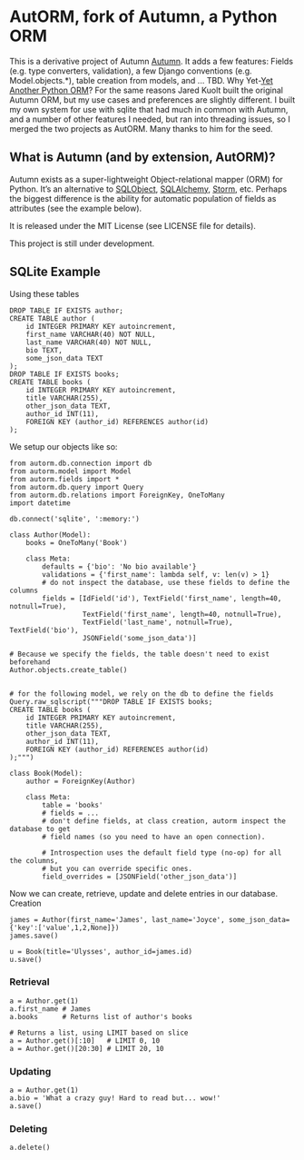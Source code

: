 # AutORM, fork of Autumn, a Python ORM

This is a derivative project of Autumn [Autumn](http://github.com/JaredKuolt/autumn/tree).  It adds a few features: Fields (e.g. type converters, validation), a few Django conventions (e.g. Model.objects.*), table creation from models, and ... TBD. Why Yet-[Yet Another Python ORM](http://superjared.com/entry/yet-another-python-orm/)? For the same reasons Jared Kuolt built the original Autumn ORM, but my use cases and preferences are slightly different.  I built my own system for use with sqlite that had much in common with Autumn, and a number of other features I needed, but ran into threading issues, so I merged the two projects as AutORM. Many thanks to him for the seed.

## What is Autumn (and by extension, AutORM)? 

Autumn exists as a super-lightweight Object-relational mapper (ORM) for Python. 
It’s an alternative to [SQLObject](http://www.sqlobject.org/), 
[SQLAlchemy](http://www.sqlalchemy.org/), [Storm](https://storm.canonical.com/),
etc. Perhaps the biggest difference is the ability for automatic population of fields as 
attributes (see the example below).

It is released under the MIT License (see LICENSE file for details).

This project is still under development.

## SQLite Example

Using these tables

    DROP TABLE IF EXISTS author;
    CREATE TABLE author (
        id INTEGER PRIMARY KEY autoincrement,
        first_name VARCHAR(40) NOT NULL,
        last_name VARCHAR(40) NOT NULL,
        bio TEXT,
        some_json_data TEXT
    );
    DROP TABLE IF EXISTS books;
    CREATE TABLE books (
        id INTEGER PRIMARY KEY autoincrement,
        title VARCHAR(255),
        other_json_data TEXT,
        author_id INT(11),
        FOREIGN KEY (author_id) REFERENCES author(id)
    );

We setup our objects like so:

    from autorm.db.connection import db
    from autorm.model import Model
    from autorm.fields import *
    from autorm.db.query import Query
    from autorm.db.relations import ForeignKey, OneToMany
    import datetime

    db.connect('sqlite', ':memory:')

    class Author(Model):
        books = OneToMany('Book')

        class Meta:
            defaults = {'bio': 'No bio available'}
            validations = {'first_name': lambda self, v: len(v) > 1}
            # do not inspect the database, use these fields to define the columns
            fields = [IdField('id'), TextField('first_name', length=40, notnull=True), 
                      TextField('first_name', length=40, notnull=True), 
                      TextField('last_name', notnull=True), TextField('bio'),
                      JSONField('some_json_data')]

    # Because we specify the fields, the table doesn't need to exist beforehand
    Author.objects.create_table()


    # for the following model, we rely on the db to define the fields
    Query.raw_sqlscript("""DROP TABLE IF EXISTS books;
    CREATE TABLE books (
        id INTEGER PRIMARY KEY autoincrement,
        title VARCHAR(255),
        other_json_data TEXT,
        author_id INT(11),
        FOREIGN KEY (author_id) REFERENCES author(id)
    );""")

    class Book(Model):
        author = ForeignKey(Author)

        class Meta:
            table = 'books'
            # fields = ...
            # don't define fields, at class creation, autorm inspect the database to get 
            # field names (so you need to have an open connection).   
            
            # Introspection uses the default field type (no-op) for all the columns, 
            # but you can override specific ones.
            field_overrides = [JSONField('other_json_data')]

Now we can create, retrieve, update and delete entries in our database.
Creation

    james = Author(first_name='James', last_name='Joyce', some_json_data={'key':['value',1,2,None]})
    james.save()

    u = Book(title='Ulysses', author_id=james.id)
    u.save()

### Retrieval

    a = Author.get(1)
    a.first_name # James
    a.books      # Returns list of author's books

    # Returns a list, using LIMIT based on slice
    a = Author.get()[:10]   # LIMIT 0, 10
    a = Author.get()[20:30] # LIMIT 20, 10

### Updating

    a = Author.get(1)
    a.bio = 'What a crazy guy! Hard to read but... wow!'
    a.save()

### Deleting

    a.delete()

